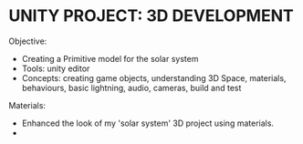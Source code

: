 # UNITY PROJECT: 3D DEVELOPMENT

Objective:
- Creating a Primitive model for the solar system
- Tools: unity editor
- Concepts: creating game objects, understanding 3D Space, materials, behaviours, basic lightning, audio, cameras, build and test

Materials:
- Enhanced the look of my 'solar system' 3D project using materials.
- 
